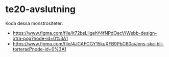 # te20-avslutning

Koda dessa monstrositeter:

* https://www.figma.com/file/lt72bsLligehY4fNPdOecV/Webb-design-xtra-pog?node-id=0%3A1
* https://www.figma.com/file/4JCAFCGY15kuXFB9PbC60a/Jens-ska-bli-torterad?node-id=0%3A1
